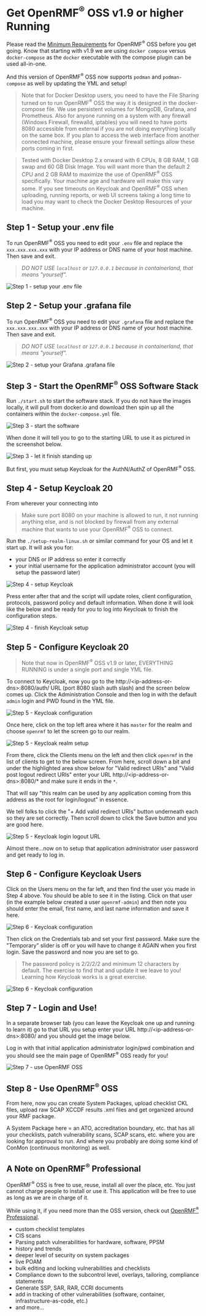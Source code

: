 # Get OpenRMF<sup>&reg;</sup> OSS v1.9 or higher Running
Please read the [Minimum Requirements](./minimim-requirements.md) for OpenRMF<sup>&reg;</sup> OSS before you get going.  Know that starting with v1.9 we are using `docker compose` versus `docker-compose` as the `docker` executable with the compose plugin can be used all-in-one. 

And this version of OpenRMF<sup>&reg;</sup> OSS now supports `podman` and `podman-compose` as well by updating the YML and setup!

> Note that for Docker Desktop users, you need to have the File Sharing turned on to run OpenRMF<sup>&reg;</sup> OSS the way it is designed in the docker-compose file. We use persistent volumes for MongoDB, Grafana, and Prometheus. Also for anyone running on a system with any firewall (Windows Firewall, firewalld, iptables) you will need to have ports 8080 accessible from external if you are not doing everything locally on the same box. If you plan to access the web interface from another connected machine, please ensure your firewall settings allow these ports coming in first.

> Tested with Docker Desktop 2.x onward with 6 CPUs, 8 GB RAM, 1 GB swap and 60 GB Disk Image. You will want more than the default 2 CPU and 2 GB RAM to maximize the use of OpenRMF<sup>&reg;</sup> OSS specifically. Your machine age and hardware will make this vary some. If you see timeouts on Keycloak and OpenRMF<sup>&reg;</sup> OSS when uploading, running reports, or web UI screens taking a long time to load you may want to check the Docker Desktop Resources of your machine.

## Step 1 - Setup your .env file
To run OpenRMF<sup>&reg;</sup> OSS you need to edit your `.env` file and replace the `xxx.xxx.xxx.xxx` with your IP address or DNS name of your host machine. Then save and exit. 

> *_DO NOT USE `localhost` or `127.0.0.1` because in containerland, that means "yourself"._*

![Step 1 - setup your .env file](./img/install/step1-env.png?raw=true)

## Step 2 - Setup your .grafana file
To run OpenRMF<sup>&reg;</sup> OSS you need to edit your `.grafana` file and replace the `xxx.xxx.xxx.xxx` with your IP address or DNS name of your host machine. Then save and exit. 

> *_DO NOT USE `localhost` or `127.0.0.1` because in containerland, that means "yourself"._*

![Step 2 - setup your Grafana .grafana file](./img/install/step2-grafana.png?raw=true)

## Step 3 - Start the OpenRMF<sup>&reg;</sup> OSS Software Stack
Run `./start.sh` to start the software stack. If you do not have the images locally, it will pull from docker.io and download then spin up all the containers within the `docker-compose.yml` file.

![Step 3 - start the software](./img/install/step3-start.png?raw=true)

When done it will tell you to go to the starting URL to use it as pictured in the screenshot below. 

![Step 3 - let it finish standing up](./img/install/step3-finishrunning.png?raw=true)

But first, you must setup Keycloak for the AuthN/AuthZ of OpenRMF<sup>&reg;</sup> OSS. 

## Step 4 - Setup Keycloak 20
From wherever your connecting into 

> Make sure port 8080 on your machine is allowed to run, it not running anything else, and is not blocked by firewall from any external machine that wants to use your OpenRMF<sup>&reg;</sup> OSS to connect.

Run the `./setup-realm-linux.sh` or similar command for your OS and let it start up. It will ask you for:
* your DNS or IP address so enter it correctly
* your initial username for the application administrator account (you will setup the password later)

![Step 4 - setup Keycloak](./img/install/step4-keycloaksetup.png?raw=true)

Press enter after that and the script will update roles, client configuration, protocols, password policy and default information. When done it will look like the below and be ready for you to log into Keycloak to finish the configuration steps. 

![Step 4 - finish Keycloak setup](./img/install/step4-keycloakdone.png?raw=true)

## Step 5 - Configure Keycloak 20
> Note that now in OpenRMF<sup>&reg;</sup> OSS v1.9 or later, EVERYTHING RUNNING is under a single port and single YML file. 

To connect to Keycloak, now you go to the http://&lt;ip-address-or-dns&gt;:8080/auth/ URL (port 8080 slash auth slash) and the screen below comes up. Click the Administration Console and then log in with the default `admin` login and PWD found in the YML file. 

![Step 5 - Keycloak configuration](./img/install/step5-keycloakconfig.png?raw=true)

Once here, click on the top left area where it has `master` for the realm and choose `openrmf` to let the screen go to our realm. 

![Step 5 - Keycloak realm setup](./img/install/step5-keycloakrealm.png?raw=true)

From there, click the Clients menu on the left and then click `openrmf` in the list of clients to get to the below screen. From here, scroll down a bit and under the highlighted area show below for "Valid redirect URIs" and "Valid post logout redirect URIs" enter your URL http://&lt;ip-address-or-dns&gt;:8080/* and make sure it ends in the ` * `. 

That will say "this realm can be used by any application coming from this address as the root for login/logout" in essence. 

We tell folks to click the "+ Add valid redirect URIs" button underneath each so they are set correctly. Then scroll down to click the Save button and you are good here. 

![Step 5 - Keycloak login logout URL](./img/install/step5-keycloaklogouturl.png?raw=true)

Almost there...now on to setup that application administrator user password and get ready to log in.

## Step 6 - Configure Keycloak Users
Click on the Users menu on the far left, and then find the user you made in Step 4 above. You should be able to see it in the listing. Click on that user (in the example below created a user ` openrmf-admin `) and then note you should enter the email, first name, and last name information and save it here. 

![Step 6 - Keycloak configuration](./img/install/step6-userconfig.png?raw=true)

Then click on the Credentials tab and set your first password.  Make sure the "Temporary" slider is off or you will have to change it AGAIN when you first login. Save the password and now you are set to go.

> The password policy is 2/2/2/2 and minimum 12 characters by default. The exercise to find that and update it we leave to you! Learning how Keycloak works is a great exercise. 

![Step 6 - Keycloak configuration](./img/install/step6-userpassword.png?raw=true)

## Step 7 - Login and Use!
In a separate browser tab (you can leave the Keycloak one up and running to learn it) go to that URL you setup enter your URL http://&lt;ip-address-or-dns&gt;:8080/ and you should get the image below. 

Log in with that initial application administrator login/pwd combination and you should see the main page of OpenRMF<sup>&reg;</sup> OSS ready for you! 

![Step 7 - use OpenRMF OSS](./img/install/step7-login.png?raw=true)

## Step 8 - Use OpenRMF<sup>&reg;</sup> OSS
From here, now you can create System Packages, upload checklist CKL files, upload raw SCAP XCCDF results .xml files and get organized around your RMF package. 

A System Package here = an ATO, accreditation boundary, etc. that has all your checklists, patch vulnerability scans, SCAP scans, etc. where you are looking for approval to run. And where you probably are doing some kind of ConMon (continuous monitoring) as well. 

## A Note on OpenRMF<sup>&reg;</sup> Professional

OpenRMF<sup>&reg;</sup> OSS is free to use, reuse, install all over the place, etc. You just cannot charge people to install or use it. This application will be free to use as long as we are in charge of it. 

While using it, if you need more than the OSS version, check out <a target="_blank" href="https://www.soteriasoft.com/products/openrmf-professional.html">OpenRMF<sup>&reg;</sup> Professional</a>. 

* custom checklist templates
* CIS scans
* Parsing patch vulnerabilities for hardware, software, PPSM
* history and trends
* deeper level of security on system packages
* live POAM
* bulk editing and locking vulnerabilities and checklists
* Compliance down to the subcontrol level, overlays, tailoring, compliance statements
* Generate SSP, SAR, RAR, CCRI documents
* add in tracking of other vulnerabilities (software, container, infrastructure-as-code, etc.)
* and more...